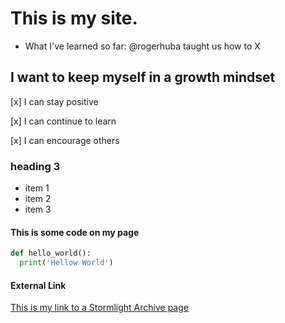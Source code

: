 # This is my site.

- What I've learned so far:
@rogerhuba taught us how to X

## I want to keep myself in a growth mindset
[x] I can stay positive

[x] I can continue to learn

[x] I can encourage others


### heading 3
* item 1
* item 2
* item 3

#### This is some code on my page
```python
def hello_world():
  print('Hellow World')
 ```
#### External Link
[This is my link to a Stormlight Archive page](https://www.brandonsanderson.com/the-stormlight-archive-series/)




